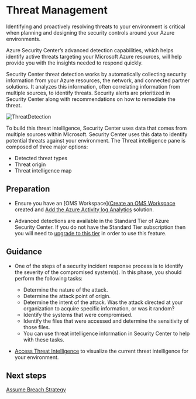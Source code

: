 # Threat Management
Identifying and proactively resolving threats to your environment is critical when planning and designing the security controls around your Azure environments.

Azure Security Center’s advanced detection capabilities, which helps identify active threats targeting your Microsoft Azure resources, will help provide you with the insights needed to respond quickly.

Security Center threat detection works by automatically collecting security information from your Azure resources, the network, and connected partner solutions. It analyzes this information, often correlating information from multiple sources, to identify threats. Security alerts are prioritized in Security Center along with recommendations on how to remediate the threat.

![ThreatDetection](https://github.com/alvarovitta/Azure-Security/blob/master/images/security-center-detection-capabilities-fig1.png)

To build this threat intelligence, Security Center uses data that comes from multiple sources within Microsoft. Security Center uses this data to identify potential threats against your environment. The Threat intelligence pane is composed of three major options:

- Detected threat types
- Threat origin
- Threat intelligence map

## Preparation

- Ensure you have an [OMS Workspace]([Create an OMS Workspace](https://docs.microsoft.com/en-us/azure/log-analytics/log-analytics-quick-create-workspace) created and [Add the Azure Activity log Analytics](https://docs.microsoft.com/en-us/azure/log-analytics/log-analytics-activity#configuration) solution.

- Advanced detections are available in the Standard Tier of Azure Security Center. If you do not have the Standard Tier subscription then you will need to [upgrade to this tier](https://azure.microsoft.com/en-us/pricing/details/security-center/) in order to use this feature.



## Guidance

- One of the steps of a security incident response process is to identify the severity of the compromised system(s). In this phase, you should perform the following tasks:

  - Determine the nature of the attack.
  - Determine the attack point of origin.
  - Determine the intent of the attack. Was the attack directed at your organization to acquire specific information, or was it random?
  - Identify the systems that were compromised.
  - Identify the files that were accessed and determine the sensitivity of those files.
  - You can use threat intelligence information in Security Center to help with these tasks.

- [Access Threat Intelligence](https://docs.microsoft.com/en-us/azure/security-center/security-center-threat-intel#access-the-threat-intelligence) to visualize the current threat intelligence for your environment.

## Next steps
[Assume Breach Strategy](https://github.com/nmcgregor/Azure-Security/blob/master/4.8-Assume-Breach-Strategy.md)
